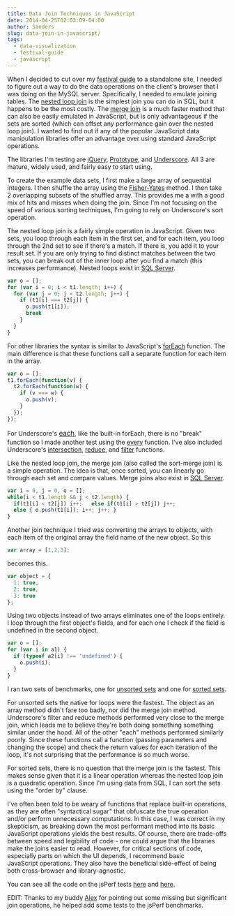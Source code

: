 ```yaml
---
title: Data Join Techniques in JavaScript
date: 2014-04-25T02:03:09-04:00
author: Sanders
slug: data-join-in-javascript/
tags:
  - data-visualization
  - festival-guide
  - javascript
---
```

When I decided to cut over my <a href="http://sedenardi.github.io/festival-guide/" target="_blank">festival guide</a> to a standalone site, I needed to figure out a way to do the data operations on the client's browser that I was doing on the MySQL server. Specifically, I needed to emulate joining tables. The <a href="http://en.wikipedia.org/wiki/Nested_loop_join" target="_blank">nested loop join</a> is the simplest join you can do in SQL, but it happens to be the most costly. The <a href="http://en.wikipedia.org/wiki/Sort-merge_join" target="_blank">merge join</a> is a much faster method that can also be easily emulated in JavaScript, but is only advantageous if the sets are sorted (which can offset any performance gain over the nested loop join). I wanted to find out if any of the popular JavaScript data manipulation libraries offer an advantage over using standard JavaScript operations.

The libraries I'm testing are <a href="http://jquery.com/" target="_blank">jQuery</a>, <a href="http://prototypejs.org/" target="_blank">Prototype</a>, and <a href="http://underscorejs.org/" target="_blank">Underscore</a>. All 3 are mature, widely used, and fairly easy to start using.

To create the example data sets, I first make a large array of sequential integers. I then shuffle the array using the <a href="http://bost.ocks.org/mike/shuffle/" target="_blank">Fisher-Yates</a> method. I then take 2 overlapping subsets of the shuffled array. This provides me a with a good mix of hits and misses when doing the join. Since I'm not focusing on the speed of various sorting techniques, I'm going to rely on Underscore's sort operation.

The nested loop join is a fairly simple operation in JavaScript. Given two sets, you loop through each item in the first set, and for each item, you loop through the 2nd set to see if there's a match. If there is, you add it to your result set. If you are only trying to find distinct matches between the two sets, you can break out of the inner loop after you find a match (this increases performance). Nested loops exist in <a href="http://technet.microsoft.com/en-us/library/aa178178(v=sql.80).aspx" target="_blank">SQL Server</a>.

```js
var o = [];
for (var i = 0; i < t1.length; i++) {
  for (var j = 0; j < t2.length; j++) {
    if (t1[i] === t2[j]) {
      o.push(t1[i]);
      break
    }
  }
}
```

For other libraries the syntax is similar to JavaScript's <a href="https://developer.mozilla.org/en-US/docs/Web/JavaScript/Reference/Global_Objects/Array/forEach" target="_blank">forEach</a> function. The main difference is that these functions call a separate function for each item in the array.

```js
var o = [];
t1.forEach(function(v) {
  t2.forEach(function(w) {
    if (v === w) {
      o.push(v);
    }
  });
});
```

For Underscore's<span style="color: #333333; font-size: 15.454545021057129px; font-style: normal; line-height: 22.159090042114258px;"> </span><a style="font-size: 15.454545021057129px; font-style: normal; line-height: 22.159090042114258px; text-decoration: underline;" href="http://underscorejs.org/#each" target="_blank">each</a>, like the built-in forEach, there is no "break" function so I made another test using the <a href="http://underscorejs.org/#every" target="_blank">every</a> function. I've also included Underscore's <a href="http://underscorejs.org/#intersection" target="_blank">intersection</a>, <a href="http://underscorejs.org/#reduce" target="_blank">reduce</a>, and <a href="http://underscorejs.org/#filter" target="_blank">filter</a> functions.

Like the nested loop join, the merge join (also called the sort-merge join) is a simple operation. The idea is that, once sorted, you can linearly go through each set and compare values. Merge joins also exist in <a href="http://technet.microsoft.com/en-us/library/ms190967(v=sql.105).aspx" target="_blank">SQL Server</a>.

```js
var i = 0, j = 0, o = [];
while(i < t1.length && j < t2.length) {
  if(t1[i] < t2[j]) i++;   else if(t1[i] > t2[j]) j++;
  else { o.push(t1[i]); i++; j++; }
}
```

Another join technique I tried was converting the arrays to objects, with each item of the original array the field name of the new object. So this

```js
var array = [1,2,3];
```

becomes this.

```js
var object = {
  1: true,
  2: true,
  3: true
};
```

Using two objects instead of two arrays eliminates one of the loops entirely. I loop through the first object's fields, and for each one I check if the field is undefined in the second object.

```js
var o = [];
for (var i in a1) {
  if (typeof a2[i] !== 'undefined') {
    o.push(i);
  }
}
```

I ran two sets of benchmarks, one for <a href="http://jsperf.com/dataset-join/2" target="_blank">unsorted sets</a> and one for <a href="http://jsperf.com/dataset-join/3" target="_blank">sorted sets</a>.

For unsorted sets the native for loops were the fastest. The object as an array method didn't fare too badly, nor did the merge join method. Underscore's filter and reduce methods performed very close to the merge join, which leads me to believe they're both doing something something similar under the hood. All of the other "each" methods performed similarly poorly. Since these functions call a function (passing parameters and changing the scope) and check the return values for each iteration of the loop, it's not surprising that the performance is so much worse.

For sorted sets, there is no question that the merge join is the fastest. This makes sense given that it is a linear operation whereas the nested loop join is a quadratic operation. Since I'm using data from SQL, I can sort the sets using the "order by" clause.

I've often been told to be weary of functions that replace built-in operations, as they are often "syntactical sugar" that obfuscate the true operation and/or perform unnecessary computations. In this case, I was correct in my skepticism, as breaking down the most performant method into its basic JavaScript operations yields the best results. Of course, there are trade-offs between speed and legibility of code - one could argue that the libraries make the joins easier to read. However, for critical sections of code, especially parts on which the UI depends, I recommend basic JavaScript operations. They also have the beneficial side-effect of being both cross-browser and library-agnostic.

You can see all the code on the jsPerf tests <a href="http://jsperf.com/dataset-join/2" target="_blank">here</a> and <a href="http://jsperf.com/dataset-join/3" target="_blank">here</a>.

EDIT: Thanks to my buddy <a href="http://alexehrnschwender.com/" target="_blank">Alex</a> for pointing out some missing but significant join operations, he helped add some tests to the jsPerf benchmarks.

